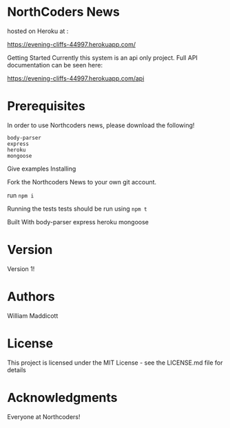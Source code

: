 <h1>NorthCoders News</h1>
hosted on Heroku at :

https://evening-cliffs-44997.herokuapp.com/

Getting Started
Currently this system is an api only project. Full API documentation can be seen here:

https://evening-cliffs-44997.herokuapp.com/api

<h1>Prerequisites</h1>

In order to use Northcoders news, please download the following!

    body-parser
    express
    heroku
    mongoose


Give examples
Installing

Fork the Northcoders News to your own git account. 

run `npm i`

Running the tests
tests should be run using `npm t`


Built With
    body-parser
    express
    heroku
    mongoose

<h1>Version</h1>
Version 1!

<h1>Authors</h1>
William Maddicott

<h1>License</h1 >
This project is licensed under the MIT License - see the LICENSE.md file for details

<h1>Acknowledgments</h1>
Everyone at Northcoders!